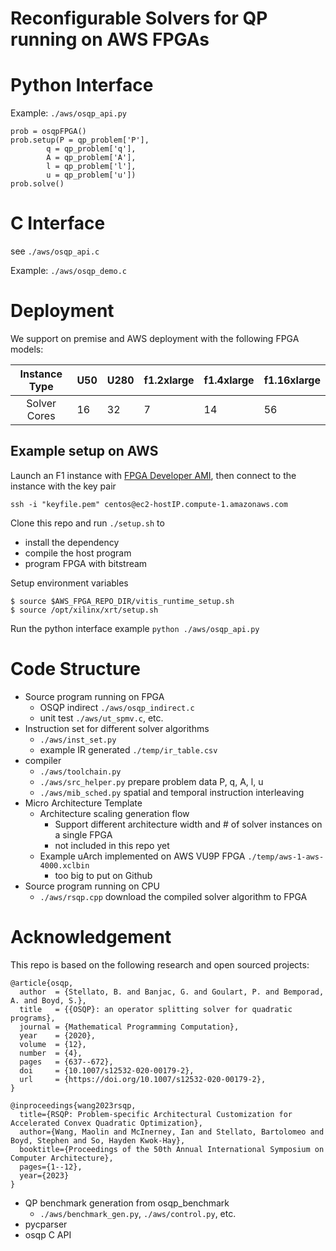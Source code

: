 Reconfigurable Solvers for QP running on AWS FPGAs
===
# Python Interface 
Example: `./aws/osqp_api.py`
```
prob = osqpFPGA()
prob.setup(P = qp_problem['P'],
		q = qp_problem['q'],
		A = qp_problem['A'],
		l = qp_problem['l'],
		u = qp_problem['u'])
prob.solve()
```

# C Interface 
see `./aws/osqp_api.c`

Example: `./aws/osqp_demo.c`

# Deployment 
We support on premise and AWS deployment with the following FPGA models:

| Instance Type | U50 | U280 | f1.2xlarge| f1.4xlarge| f1.16xlarge|
|:---:|---|---|---|---|---|
| Solver Cores | 16 | 32 | 7 | 14 | 56 |

## Example setup on AWS 
Launch an F1 instance with [FPGA Developer AMI](https://aws.amazon.com/marketplace/pp/prodview-gimv3gqbpe57k), 
then connect to the instance with the key pair 

`ssh -i "keyfile.pem" centos@ec2-hostIP.compute-1.amazonaws.com`

Clone this repo and run `./setup.sh` to 
- install the dependency 
- compile the host program
- program FPGA with bitstream

Setup environment variables
```
$ source $AWS_FPGA_REPO_DIR/vitis_runtime_setup.sh
$ source /opt/xilinx/xrt/setup.sh
```

Run the python interface example `python ./aws/osqp_api.py`

# Code Structure 
- Source program running on FPGA
	- OSQP indirect `./aws/osqp_indirect.c`
	- unit test `./aws/ut_spmv.c`, etc.
- Instruction set for different solver algorithms
	- `./aws/inst_set.py`
	- example IR generated `./temp/ir_table.csv`
- compiler 
	- `./aws/toolchain.py`
	- `./aws/src_helper.py` prepare problem data P, q, A, l, u
	- `./aws/mib_sched.py` spatial and temporal instruction interleaving
- Micro Architecture Template 
	- Architecture scaling generation flow 
		- Support different architecture width and # of solver instances on a single FPGA  
		- not included in this repo yet
	- Example uArch implemented on AWS VU9P FPGA `./temp/aws-1-aws-4000.xclbin` 
		- too big to put on Github
- Source program running on CPU
	- `./aws/rsqp.cpp` download the compiled solver algorithm to FPGA

# Acknowledgement

This repo is based on the following research and open sourced projects:
```
@article{osqp,
  author  = {Stellato, B. and Banjac, G. and Goulart, P. and Bemporad, A. and Boyd, S.},
  title   = {{OSQP}: an operator splitting solver for quadratic programs},
  journal = {Mathematical Programming Computation},
  year    = {2020},
  volume  = {12},
  number  = {4},
  pages   = {637--672},
  doi     = {10.1007/s12532-020-00179-2},
  url     = {https://doi.org/10.1007/s12532-020-00179-2},
}

@inproceedings{wang2023rsqp,
  title={RSQP: Problem-specific Architectural Customization for Accelerated Convex Quadratic Optimization},
  author={Wang, Maolin and McInerney, Ian and Stellato, Bartolomeo and Boyd, Stephen and So, Hayden Kwok-Hay},
  booktitle={Proceedings of the 50th Annual International Symposium on Computer Architecture},
  pages={1--12},
  year={2023}
}
```

- QP benchmark generation from osqp_benchmark
	- `./aws/benchmark_gen.py`, `./aws/control.py`, etc.
- pycparser
- osqp C API
